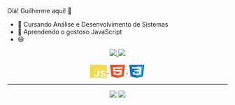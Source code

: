 Olá! Guilherme aqui! 👋

- 🔭 Cursando Análise e Desenvolvimento de Sistemas
- 🌱 Aprendendo o gostoso JavaScript
- 😄

<div align="center">
  <a href="https://github.com/guiosouza">
  <img height="180em" src="https://github-readme-stats.vercel.app/api?username=guiosouza&show_icons=true&theme=dark&include_all_commits=true&count_private=true"/>
  <img height="180em" src="https://github-readme-stats.vercel.app/api/top-langs/?username=guiosouza&layout=compact&langs_count=7&theme=dark"/>
<div>
  
<div style="display: inline_block"><br>
  <img align="center" alt="gui-Js" height="30" width="40" src="https://raw.githubusercontent.com/devicons/devicon/master/icons/javascript/javascript-plain.svg">
  <img align="center" alt="gui-HTML" height="30" width="40" src="https://raw.githubusercontent.com/devicons/devicon/master/icons/html5/html5-original.svg">
  <img align="center" alt="gui-CSS" height="30" width="40" src="https://raw.githubusercontent.com/devicons/devicon/master/icons/css3/css3-original.svg">
</div>
  
***

<div> 
  <a href="mailto:guilhermedeoliveiradesouza@gmail.com" target="_blank"><img src="https://img.shields.io/badge/-Gmail-%23333?style=for-the-badge&logo=gmail&logoColor=white" target="_blank"></a>
  <a href="https://www.linkedin.com/in/guilherme-de-oliveira-de-souza-5664111b3/" target="_blank"><img src="https://img.shields.io/badge/-LinkedIn-%230077B5?style=for-the-badge&logo=linkedin&logoColor=white"></a>
</div>
  
